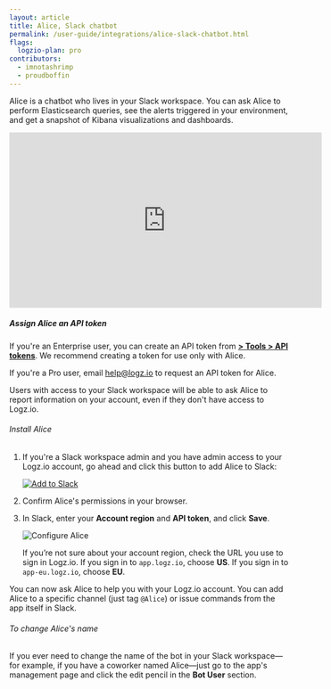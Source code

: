 ```yaml
---
layout: article
title: Alice, Slack chatbot
permalink: /user-guide/integrations/alice-slack-chatbot.html
flags:
  logzio-plan: pro
contributors:
  - imnotashrimp
  - proudboffin
---
```


Alice is a chatbot who lives in your Slack workspace. You can ask Alice to perform Elasticsearch queries, see the alerts triggered in your environment, and get a snapshot of Kibana visualizations and dashboards.

<iframe width="560" height="315" src="https://www.youtube.com/embed/dNPhfyjaBTw" frameborder="0" allow="autoplay; encrypted-media" allowfullscreen></iframe>

##### Assign Alice an API token

If you're an Enterprise user, you can create an API token from [**<i class="li li-gear"></i> > Tools > API tokens**](https://app.logz.io/#/dashboard/settings/api-tokens). We recommend creating a token for use only with Alice.

If you're a Pro user, email [help@logz.io](mailto:help@logz.io) to request an API token for Alice.

<div class="info-box important">
  Users with access to your Slack workspace will be able to ask Alice to report information on your account, even if they don't have access to Logz.io.
</div>

###### Install Alice

1. If you're a Slack workspace admin and you have admin access to your Logz.io account, go ahead and click this button to add Alice to Slack:

    <a href="https://slack.com/oauth/authorize?client_id=8241711843.335794452337&amp;scope=bot">
      <img class="no-border" src="https://platform.slack-edge.com/img/add_to_slack.png" alt="Add to Slack">
    </a>

2. Confirm Alice's permissions in your browser.

3. In Slack, enter your **Account region** and **API token**, and click **Save**.

    ![Configure Alice]({{site.baseurl}}/images/integrations/integrations--alice-configuration.png)

    If you’re not sure about your account region, check the URL you use to sign in Logz.io. If you sign in to `app.logz.io`, choose **US**. If you sign in to `app-eu.logz.io`, choose **EU**.

You can now ask Alice to help you with your Logz.io account. You can add Alice to a specific channel (just tag `@Alice`) or issue commands from the app itself in Slack.

###### To change Alice's name

If you ever need to change the name of the bot in your Slack workspace—for example, if you have a coworker named Alice—just go to the app's management page and click the edit pencil in the **Bot User** section.

